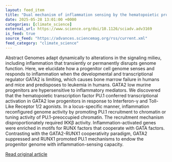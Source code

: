 ```yaml
---
layout: feed_item
title: "Dual mechanism of inflammation sensing by the hematopoietic progenitor genome | Science Advances"
date: 2025-05-28 13:01:00 +0000
categories: [climate_science]
external_url: https://www.science.org/doi/10.1126/sciadv.adv3169
is_feed: true
source_feed: "https://advances.sciencemag.org/rss/current.xml"
feed_category: "climate_science"
---
```


Abstract Genomes adapt dynamically to alterations in the signaling milieu, including inflammation that transiently or permanently disrupts genome function. Here, we elucidate how a progenitor cell genome senses and responds to inflammation when the developmental and transcriptional regulator GATA2 is limiting, which causes bone marrow failure in humans and mice and predisposes to leukemia in humans. GATA2 low murine progenitors are hypersensitive to inflammatory mediators. We discovered that the hematopoietic transcription factor PU.1 conferred transcriptional activation in GATA2 low progenitors in response to Interferon-γ and Toll-Like Receptor 1/2 agonists. In a locus-specific manner, inflammation reconfigured genome activity by promoting PU.1 recruitment to chromatin or tuning activity of PU.1-preoccupied chromatin. The recruitment mechanism disproportionately required IKKβ activity. Inflammation-activated genes were enriched in motifs for RUNX factors that cooperate with GATA factors. Contrasting with the GATA2-RUNX1 cooperativity paradigm, GATA2 suppressed and RUNX1 promoted PU.1 mechanisms to endow the progenitor genome with inflammation-sensing capacity.

[Read original article](https://www.science.org/doi/10.1126/sciadv.adv3169)
